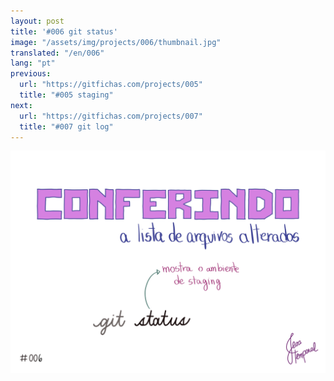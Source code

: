 ```yaml
---
layout: post
title: '#006 git status'
image: "/assets/img/projects/006/thumbnail.jpg"
translated: "/en/006"
lang: "pt"
previous:
  url: "https://gitfichas.com/projects/005"
  title: "#005 staging"
next:
  url: "https://gitfichas.com/projects/007"
  title: "#007 git log"
---
```


<img src="/assets/img/projects/006/full.jpg">